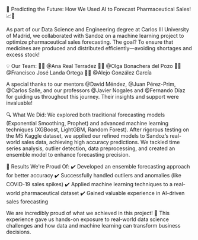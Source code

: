 🚀 Predicting the Future: How We Used AI to Forecast Pharmaceutical Sales! 📈💊

As part of our Data Science and Engineering degree at Carlos III University of Madrid, we collaborated with Sandoz on a machine learning project to optimize pharmaceutical sales forecasting. The goal? To ensure that medicines are produced and distributed efficiently—avoiding shortages and excess stock!

💡 Our Team:
👩‍💻 @Ana Real Terradez
👩‍💻 @Olga Bonachera del Pozo
👨‍💻 @Francisco José Landa Ortega
👨‍💻 @Alejo González García

A special thanks to our mentors @David Méndez, @Juan Pérez-Prim, @Carlos Salle, and our professors @Javier Nogales and @Fernando Díaz for guiding us throughout this journey. Their insights and support were invaluable!

🔍 What We Did:
We explored both traditional forecasting models (Exponential Smoothing, Prophet) and advanced machine learning techniques (XGBoost, LightGBM, Random Forest). After rigorous testing on the M5 Kaggle dataset, we applied our refined models to Sandoz’s real-world sales data, achieving high accuracy predictions. We tackled time series analysis, outlier detection, data preprocessing, and created an ensemble model to enhance forecasting precision.

🎯 Results We're Proud Of:
✔️ Developed an ensemble forecasting approach for better accuracy
✔️ Successfully handled outliers and anomalies (like COVID-19 sales spikes)
✔️ Applied machine learning techniques to a real-world pharmaceutical dataset
✔️ Gained valuable experience in AI-driven sales forecasting

We are incredibly proud of what we achieved in this project! 🚀 This experience gave us hands-on exposure to real-world data science challenges and how data and machine learning can transform business decisions.